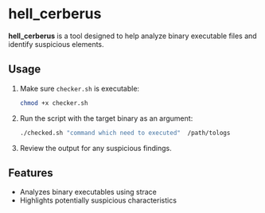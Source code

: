 # hell_cerberus

**hell_cerberus** is a tool designed to help analyze binary executable files and identify suspicious elements.

## Usage

1. Make sure `checker.sh` is executable:
    ```bash
    chmod +x checker.sh
    ```

2. Run the script with the target binary as an argument:
    ```bash
    ./checked.sh "command which need to executed"  /path/tologs
    ```

3. Review the output for any suspicious findings.

## Features

- Analyzes binary executables using strace
- Highlights potentially suspicious characteristics
